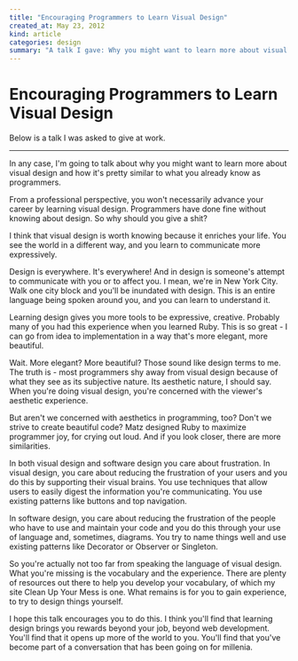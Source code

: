 ```yaml
---
title: "Encouraging Programmers to Learn Visual Design"
created_at: May 23, 2012
kind: article
categories: design
summary: "A talk I gave: Why you might want to learn more about visual design and how it's pretty similar to what you already know as programmers."
---
```


Encouraging Programmers to Learn Visual Design
===

Below is a talk I was asked to give at work.

***

In any case, I'm going to talk about why you might want to learn more
about visual design and how it's pretty similar to what you already
know as programmers.

From a professional perspective, you won't necessarily advance your
career by learning visual design. Programmers have done fine without
knowing about design. So why should you give a shit?

I think that visual design is worth knowing because it enriches your
life. You see the world in a different way, and you learn to
communicate more expressively.

Design is everywhere. It's everywhere! And in design is someone's
attempt to communicate with you or to affect you. I mean, we're in New
York City. Walk one city block and you'll be inundated with design.
This is an entire language being spoken around you, and you can learn
to understand it.

Learning design gives you more tools to be expressive, creative.
Probably many of you had this experience when you learned Ruby. This
is so great - I can go from idea to implementation in a way that's
more elegant, more beautiful.

Wait. More elegant? More beautiful? Those sound like design terms to
me. The truth is - most programmers shy away from visual design
because of what they see as its subjective nature. Its aesthetic
nature, I should say. When you're doing visual design, you're
concerned with the viewer's aesthetic experience.

But aren't we concerned with aesthetics in programming, too? Don't we
strive to create beautiful code? Matz designed Ruby to maximize
programmer joy, for crying out loud. And if you look closer, there are
more similarities.

In both visual design and software design you care about frustration.
In visual design, you care about reducing the frustration of your
users and you do this by supporting their visual brains. You use
techniques that allow users to easily digest the information you're
communicating. You use existing patterns like buttons and top
navigation.

In software design, you care about reducing the frustration of the
people who have to use and maintain your code and you do this through
your use of language and, sometimes, diagrams. You try to name things
well and use existing patterns like Decorator or Observer or
Singleton.

So you're actually not too far from speaking the language of visual
design. What you're missing is the vocabulary and the experience.
There are plenty of resources out there to help you develop your
vocabulary, of which my site Clean Up Your Mess is one. What remains
is for you to gain experience, to try to design things yourself.

I hope this talk encourages you to do this. I think you'll find that
learning design brings you rewards beyond your job, beyond web
development. You'll find that it opens up more of the world to you.
You'll find that you've become part of a conversation that has been
going on for millenia.
